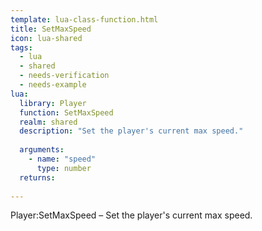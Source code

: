 ```yaml
---
template: lua-class-function.html
title: SetMaxSpeed
icon: lua-shared
tags:
  - lua
  - shared
  - needs-verification
  - needs-example
lua:
  library: Player
  function: SetMaxSpeed
  realm: shared
  description: "Set the player's current max speed."
  
  arguments:
    - name: "speed"
      type: number
  returns:
    
---
```


<div class="lua__search__keywords">
Player:SetMaxSpeed &#x2013; Set the player's current max speed.
</div>
